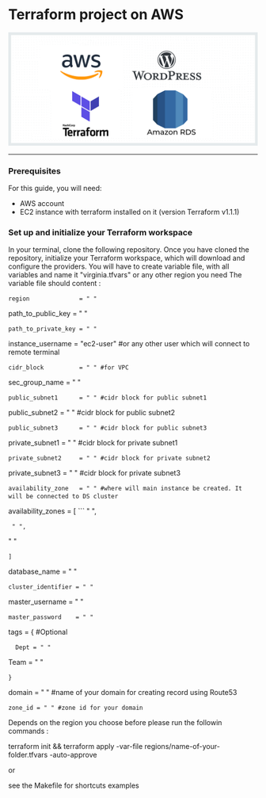 # Terraform project on AWS
![Ansible](/images/terraform.png)

___

 ### Prerequisites
 For this guide, you will need:

- AWS account
- EC2 instance with terraform installed on it (version Terraform v1.1.1)

### Set up and initialize your Terraform workspace
In your terminal, clone the following repository. Once you have cloned the repository, initialize your Terraform workspace, which will download and configure the providers.
You will have to create variable file, with all variables and name it "virginia.tfvars" or any other region you need
The variable file should content :
```
region              = " "
```
path_to_public_key  = " "
```
path_to_private_key = " "
```
instance_username   = "ec2-user" #or any other user which will connect to remote terminal
```
cidr_block          = " " #for VPC
```
sec_group_name      = " "
```
public_subnet1      = " " #cidr block for public subnet1
```
public_subnet2      = " " #cidr block for public subnet2
```
public_subnet3      = " " #cidr block for public subnet3
```
private_subnet1     = " " #cidr block for private subnet1
```
private_subnet2     = " " #cidr block for private subnet2
```
private_subnet3     = " " #cidr block for private subnet3
```
availability_zone   = " " #where will main instance be created. It will be connected to DS cluster 
```
availability_zones = [
    ```
 " ",
 ```
  " ",
  ```
  " "
  ```
 ]
 ```

 database_name      = " "
 ```
 cluster_identifier = " "
 ```
master_username    = " "
```
master_password    = " "
```

tags = { #Optional
```
  Dept = " "
  ```
  Team = " "
  ```
}
```


domain = " " #name of your domain for creating record using Route53
```
zone_id = " " #zone id for your domain 
```

Depends on the region you choose before please run the followin commands :

terraform init && terraform apply -var-file regions/name-of-your-folder.tfvars   -auto-approve

or 

see the Makefile for shortcuts examples
